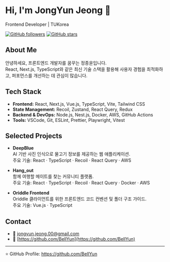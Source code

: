 # Hi, I'm JongYun Jeong 👋

Frontend Developer | TUKorea

[![GitHub followers](https://img.shields.io/github/followers/BellYun?label=Followers&style=social)](https://github.com/BellYun?tab=followers)
[![GitHub stars](https://img.shields.io/github/stars/BellYun?style=social)](https://github.com/BellYun?tab=repositories)

## About Me

안녕하세요, 프론트엔드 개발자를 꿈꾸는 정종윤입니다.  
React, Next.js, TypeScript와 같은 최신 기술 스택을 활용해 사용자 경험을 최적화하고, 퍼포먼스를 개선하는 데 관심이 많습니다.

## Tech Stack

- **Frontend:** React, Next.js, Vue.js, TypeScript, Vite, Tailwind CSS  
- **State Management:** Recoil, Zustand, React Query, Redux  
- **Backend & DevOps:** Node.js, Nest.js, Docker, AWS, GitHub Actions  
- **Tools:** VSCode, Git, ESLint, Prettier, Playwright, Vitest  

## Selected Projects

- **DeepBlue**  
  AI 기반 사진 인식으로 물고기 정보를 제공하는 웹 애플리케이션.  
  주요 기술: React · TypeScript · Recoil · React Query · AWS  

- **Hang_out**  
  함께 여행할 메이트를 찾는 커뮤니티 플랫폼.  
  주요 기술: React · TypeScript · Recoil · React Query · Docker · AWS  

- **Oriddle Frontend**  
  Oriddle 클라이언트를 위한 프론트엔드 코드 컨벤션 및 폴더 구조 가이드.  
  주요 기술: Vue.js · TypeScript  

## Contact

- 📧 jongyun.jeong.00@gmail.com  
- 🔗 [https://github.com/BellYun](https://github.com/BellYun)

---
⭐️ GitHub Profile: https://github.com/BellYun
